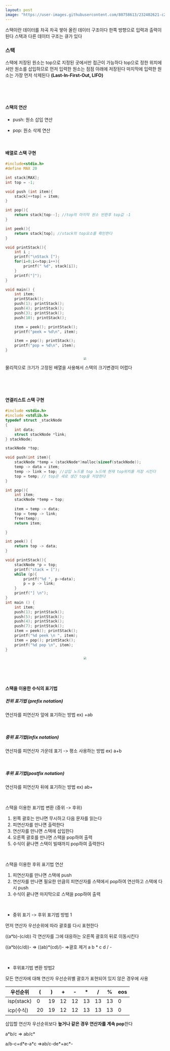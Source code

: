 ```yaml
---
layout: post
image: "https://user-images.githubusercontent.com/80758613/232402621-c2988a87-82c6-4f60-bafb-a9a2a633cc80.png"
---
```


스택이란 데이터를 차곡 차곡 쌓아 올린 데이터 구조이다 한쪽 방향으로 입력과 출력이된다 스택과 다른 데이터 구조는 큐가 있다

### 스택

스택에 저장된 원소는 top으로 지정된 곳에서만 접근이 가능하다 top으로 정한 위치에서만 원소를 삽입하므로 먼저 입력한 원소는 점점 아래에 저장된다 마지막에 입력한 원소는 가장 먼저 삭제된다 **(Last-In-First-Out, LIFO)**

&nbsp;

&nbsp;

#### 스택의 연산

* push: 원소 삽입 연산

* pop: 원소 삭제 연산

&nbsp;

#### 배열로 스택 구현

``` c
#include<stdio.h>
#define MAX 20

int stack[MAX];
int top = -1;

void push (int item){
    stack[++top] = item;
}

int pop(){
    return stack[top--]; //top의 마지막 원소 반환후 top값 -1
}

int peek(){
    return stack[top]; //stack의 top요소를 확인한다
}

void printStack(){
    int i ;
    printf("\nStack [");
    for(i=0;i<=top;i++){
        printf(" %d", stack[i]);
    }
    printf("]");
}

void main() {
    int item;
    printStack();
    push(1); printStack();
    push(4); printStack();
    push(3); printStack();
    push(10); printStack();

    item = peek(); printStack();
    printf("peek = %d\n", item);

    item = pop(); printStack();
    printf("pop = %d\n", item);
}
```

<center>
<img src="https://user-images.githubusercontent.com/80758613/232402621-c2988a87-82c6-4f60-bafb-a9a2a633cc80.png" style="zoom:50%;">
</center>

물리적으로 크기가 고정된 배열을 사용해서 스택의 크기변경이 어렵다

&nbsp;

&nbsp;

#### 연결리스트 스택 구현

``` c
#include <stdio.h>
#include <stdlib.h>
typedef struct _stackNode
{
    int data;
    struct stackNode *link;
} stackNode;

stackNode *top;

void push(int item){
    stackNode *temp = (stackNode*)malloc(sizeof(stackNode));
    temp -> data = item;
    temp -> link = top; //삽입 노드를 top 노드에 현재 top위치를 저장 시킨다
    top = temp; // top은 새로 생긴 top을 저장한다
}

int pop(){
    int item;
    stackNode *temp = top;
    
    item = temp -> data;
    top = temp -> link;
    free(temp);
    return item;

}

int peek() {
    return top -> data;
}

void printStack(){
    stackNode *p = top;
    printf("stack = [");
    while (p){
        printf("%d ", p->data);
        p = p -> link;
    }
    printf("] \n");
}
int main () {
    int item;
    push(1); printStack();
    push(5); printStack();
    push(4); printStack();
    push(7); printStack();
    item = peek(); printStack();
    printf("%d peek \n ", item);
    item = pop(); printStack();
    printf("%d pop \n", item);
}
```

<center>
<img src="https://user-images.githubusercontent.com/80758613/232444032-4c1530c0-3d6d-48c1-9b81-cd1124a9a1e5.png" style="zoom:50%;">
</center>

&nbsp;

&nbsp;

#### 스택을 이용한 수식의 표기법

##### 전위 표기법 (prefix notation)

연산자를 피연산자 앞에 표기하는 방법 ex) +ab

&nbsp;

##### 중위 표기법(infix notation)

연산자를 피연산자 가운데 표기 -> 평소 사용하는 방법 ex) a+b

&nbsp;

##### 후위 표기법(postfix notation)

연산자를 피연산자 뒤에 표기하는 방법 ex) ab+

&nbsp;

스택을 이용한  표기법 변환 (중위 -> 후위)

1. 왼쪽 괄호는 만나면 무시하고 다음 문자를 읽는다
2. 피연산자를 만나면 출력한다
3. 연산자를 만나면 스택에 삽입한다
4. 오른쪽 괄호를 만나면 스택을 pop하여 출력
5. 수식이 끝나면 스택이 빌때까지 pop하여 출력한다

&nbsp;

스택을 이용한 후위 표기법 연산

1. 피연산자를 만나면 스택에 push
2. 연산자를 만나면 필요한 만큼의 피연산자를 스택에서 pop하여 연산하고 스택에 다시 push
3. 수식이 끝나면 마지막으로 스택을 pop하여 출력

&nbsp;

* 중위 표기 -> 후위 표기법 방법 1

먼저 연산자 우선순위에 따라 괄호를 다시 표현한다

((a*b)-(c/d))  각 연산자를 그에 대응하는 오른쪽 괄호의 뒤로 이동시킨다

((a*b)(c/d))-   => ((ab)\*(cd)/)- =>괄호 제거 a b * c d / -

&nbsp;

* 후위표기법 변환 방법2

모든 연산자에 대해 연산자 우선순위별 괄호가 표현되어 있지 않은 경우에 사용

| 우선순위   | (    | )    | +    | -    | *    | /    | %    | eos  |
| ---------- | ---- | ---- | ---- | ---- | ---- | ---- | ---- | ---- |
| isp(stack) | 0    | 19   | 12   | 12   | 13   | 13   | 13   | 0    |
| icp(수식)  | 20   | 19   | 12   | 12   | 13   | 13   | 13   | 0    |

삽입할 연산자 우선순위보다 **높거나 같은 경우 연산자를 계속 pop**한다 

a*b/c => ab/c\*

a/b-c+d*e-a\*c =>ab/c-de\*+ac\*-

